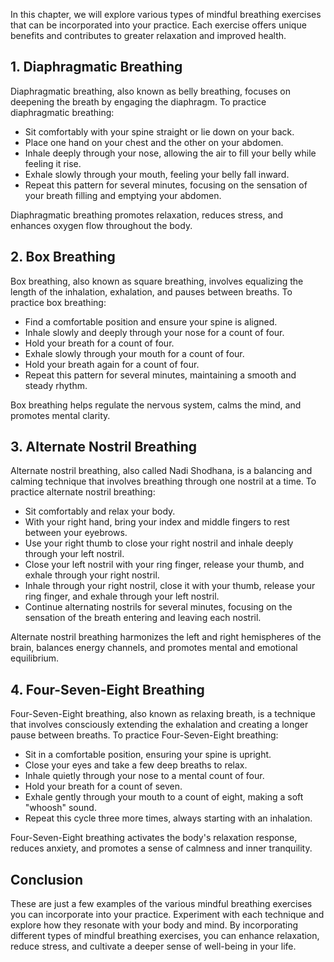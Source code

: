 
In this chapter, we will explore various types of mindful breathing exercises that can be incorporated into your practice. Each exercise offers unique benefits and contributes to greater relaxation and improved health.

1\. Diaphragmatic Breathing
--------------------------

Diaphragmatic breathing, also known as belly breathing, focuses on deepening the breath by engaging the diaphragm. To practice diaphragmatic breathing:

* Sit comfortably with your spine straight or lie down on your back.
* Place one hand on your chest and the other on your abdomen.
* Inhale deeply through your nose, allowing the air to fill your belly while feeling it rise.
* Exhale slowly through your mouth, feeling your belly fall inward.
* Repeat this pattern for several minutes, focusing on the sensation of your breath filling and emptying your abdomen.

Diaphragmatic breathing promotes relaxation, reduces stress, and enhances oxygen flow throughout the body.

2\. Box Breathing
----------------

Box breathing, also known as square breathing, involves equalizing the length of the inhalation, exhalation, and pauses between breaths. To practice box breathing:

* Find a comfortable position and ensure your spine is aligned.
* Inhale slowly and deeply through your nose for a count of four.
* Hold your breath for a count of four.
* Exhale slowly through your mouth for a count of four.
* Hold your breath again for a count of four.
* Repeat this pattern for several minutes, maintaining a smooth and steady rhythm.

Box breathing helps regulate the nervous system, calms the mind, and promotes mental clarity.

3\. Alternate Nostril Breathing
------------------------------

Alternate nostril breathing, also called Nadi Shodhana, is a balancing and calming technique that involves breathing through one nostril at a time. To practice alternate nostril breathing:

* Sit comfortably and relax your body.
* With your right hand, bring your index and middle fingers to rest between your eyebrows.
* Use your right thumb to close your right nostril and inhale deeply through your left nostril.
* Close your left nostril with your ring finger, release your thumb, and exhale through your right nostril.
* Inhale through your right nostril, close it with your thumb, release your ring finger, and exhale through your left nostril.
* Continue alternating nostrils for several minutes, focusing on the sensation of the breath entering and leaving each nostril.

Alternate nostril breathing harmonizes the left and right hemispheres of the brain, balances energy channels, and promotes mental and emotional equilibrium.

4\. Four-Seven-Eight Breathing
-----------------------------

Four-Seven-Eight breathing, also known as relaxing breath, is a technique that involves consciously extending the exhalation and creating a longer pause between breaths. To practice Four-Seven-Eight breathing:

* Sit in a comfortable position, ensuring your spine is upright.
* Close your eyes and take a few deep breaths to relax.
* Inhale quietly through your nose to a mental count of four.
* Hold your breath for a count of seven.
* Exhale gently through your mouth to a count of eight, making a soft "whoosh" sound.
* Repeat this cycle three more times, always starting with an inhalation.

Four-Seven-Eight breathing activates the body's relaxation response, reduces anxiety, and promotes a sense of calmness and inner tranquility.

Conclusion
----------

These are just a few examples of the various mindful breathing exercises you can incorporate into your practice. Experiment with each technique and explore how they resonate with your body and mind. By incorporating different types of mindful breathing exercises, you can enhance relaxation, reduce stress, and cultivate a deeper sense of well-being in your life.
